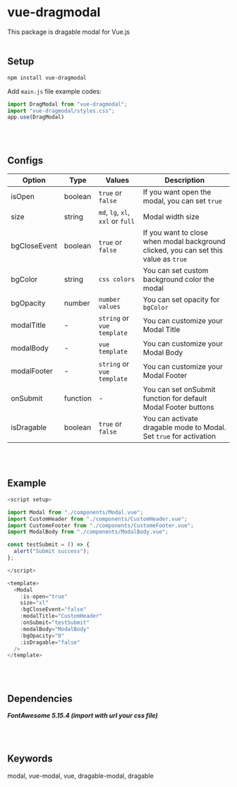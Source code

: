 # vue-dragmodal

This package is dragable modal for Vue.js
<br></br>
## Setup

```sh
npm install vue-dragmodal
```
Add `main.js` file example codes:
``` javascript
import DragModal from "vue-dragmodal";
import "vue-dragmodal/styles.css";
app.use(DragModal)
```
<br></br>
## Configs

 Option | Type | Values | Description 
 --- | --- | --- | ---
 isOpen | boolean | `true` or `false` | If you want open the modal, you can set `true`
size | string |  `md`, `lg`, `xl`, `xxl` or `full` | Modal width size
bgCloseEvent | boolean | `true` or `false`| If you want to close when modal background clicked, you can set this value as `true`
bgColor | string | `css colors`| You can set custom background color the modal
bgOpacity | number | `number values`| You can set opacity for `bgColor`
modalTitle | - | `string` or `vue template`| You can customize your Modal Title
modalBody | - | `vue template`| You can customize your Modal Body
modalFooter | - | `string` or `vue template`| You can customize your Modal Footer
onSubmit | function | - | You can set onSubmit function for default Modal Footer buttons
isDragable | boolean | `true` or `false` | You can activate dragable mode to Modal. Set `true` for activation

<br></br>
## Example
``` javascript
<script setup>

import Modal from "./components/Modal.vue";
import CustomHeader from "./components/CustomHeader.vue";
import CustomeFooter from "./components/CustomeFooter.vue";
import ModalBody from "./components/ModalBody.vue";

const testSubmit = () => {
  alert("Submit success");
};

</script>

<template>
  <Modal
    :is-open="true"
    size="xl"
    :bgCloseEvent="false"
    :modalTitle="CustomHeader"
    :onSubmit="testSubmit"
    :modalBody="ModalBody"
    :bgOpacity="0"
    :isDragable="false"
  />
</template>
```

<br></br>
## Dependencies
***FontAwesome 5.15.4 (import with url your css file)***

<br></br>
## Keywords
modal, vue-modal, vue, dragable-modal, dragable
